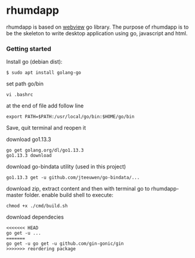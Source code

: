 # rhumdapp

rhumdapp is based on [webview](https://github.com/zserge/webview) go library.
The purpose of rhumdapp is to be the skeleton to write desktop application using go, javascript and html.

### Getting started

Install go (debian dist):
```
$ sudo apt install golang-go
```

set path go/bin
```
vi .bashrc
```
at the end of file add follow line
```
export PATH=$PATH:/usr/local/go/bin:$HOME/go/bin
```
Save, quit terminal and reopen it

download go1.13.3
```
go get golang.org/dl/go1.13.3
go1.13.3 download
```

download go-bindata utility (used in this project)
```
go1.13.3 get -u github.com/jteeuwen/go-bindata/...
```


download zip, extract content and then with terminal go to rhumdapp-master folder.
enable build shell to execute:

```
chmod +x ./cmd/build.sh
```

download dependecies
```
<<<<<<< HEAD
go get -u ...
=======
go get -u go get -u github.com/gin-gonic/gin
>>>>>>> reordering package
```
